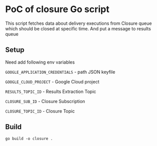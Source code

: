 # PoC of closure Go script

This script fetches data about delivery executions from Closure queue which should be closed at specific time. And put a message to results queue

## Setup

Need add following env variables

`GOOGLE_APPLICATION_CREDENTIALS` - path JSON keyfile

`GOOGLE_CLOUD_PROJECT` - Google Cloud project

`RESULTS_TOPIC_ID` - Results Extraction Topic

`CLOSURE_SUB_ID` - Closure Subscription

`CLOSURE_TOPIC_ID` - Closure Topic

## Build

```
go build -o closure .
```